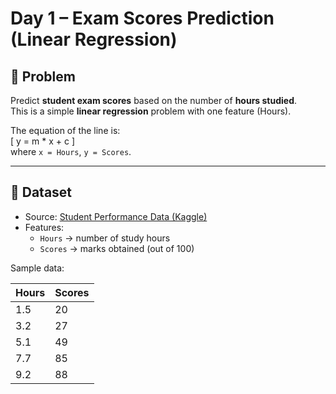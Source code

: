 # Day 1 – Exam Scores Prediction (Linear Regression)

## 📌 Problem
Predict **student exam scores** based on the number of **hours studied**.  
This is a simple **linear regression** problem with one feature (Hours).

The equation of the line is:  
\[
y = m * x + c
\]  
where `x = Hours`, `y = Scores`.

---

## 📂 Dataset
- Source: [Student Performance Data (Kaggle)](https://www.kaggle.com/datasets/samira1992/student-scores-simple-dataset/data)
- Features:
  - `Hours` → number of study hours
  - `Scores` → marks obtained (out of 100)

Sample data:

| Hours | Scores |
|-------|--------|
| 1.5   | 20     |
| 3.2   | 27     |
| 5.1   | 49     |
| 7.7   | 85     |
| 9.2   | 88     |
